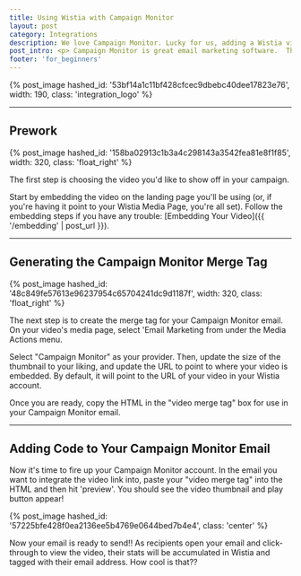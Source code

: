 ```yaml
---
title: Using Wistia with Campaign Monitor
layout: post
category: Integrations
description: We love Campaign Monitor. Lucky for us, adding a Wistia video to an email campaign is pretty easy, too. Learn how here!
post_intro: <p> Campaign Monitor is great email marketing software.  Their interface is elegant and easy to use, the team is top-notch and they have great taste in music. Oh, and creating an email campaign including a Wistia video with Campaign Monitor is easy, too! </p>
footer: 'for_beginners'
---
```


{% post_image hashed_id: '53bf14a1c11bf428cfcec9dbebc40dee17823e76', width: 190, class: 'integration_logo' %}

----

## Prework

{% post_image hashed_id: '158ba02913c1b3a4c298143a3542fea81e8f1f85', width: 320, class: 'float_right' %}

The first step is choosing the video you'd like to show off in your campaign.

Start by embedding the video on the landing page you'll be using (or, if you're having it point to your Wistia Media Page, you're all set).  Follow the embedding steps if you have any trouble: [Embedding Your Video]({{ '/embedding' | post_url }}).

----

## Generating the Campaign Monitor Merge Tag

{% post_image hashed_id: '48c849fe57613e96237954c65704241dc9d1187f', width: 320, class: 'float_right' %}

The next step is to create the merge tag for your Campaign Monitor email. On your video's media page, select 'Email Marketing from under the <span class="action_menu">Media Actions</span> menu.


Select "Campaign Monitor" as your provider.  Then, update the size of the thumbnail to your liking, and update the URL to point to where your video is embedded.  By default, it will point to the URL of your video in your Wistia account.

Once you are ready, copy the HTML in the "video merge tag" box for use in your Campaign Monitor email.

----

## Adding Code to Your Campaign Monitor Email

Now it's time to fire up your Campaign Monitor account.  In the email you want to integrate the video link into, paste your "video merge tag" into the HTML and then hit 'preview'.  You should see the video thumbnail and play button appear!

{% post_image hashed_id: '57225bfe428f0ea2136ee5b4769e0644bed7b4e4', class: 'center' %}

Now your email is ready to send!!  As recipients open your email and click-through to view the video, their stats will be accumulated in Wistia and tagged with their email address.  How cool is that??
